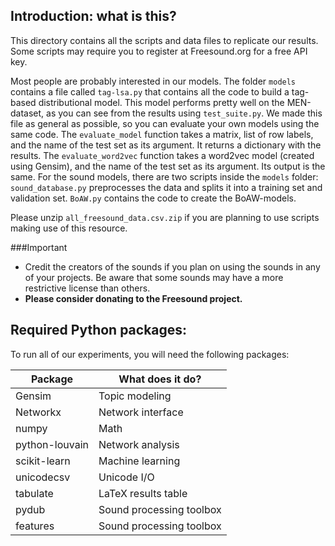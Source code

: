 Introduction: what is this?
----
This directory contains all the scripts and data files to replicate our results.
Some scripts may require you to register at Freesound.org for a free API key.

Most people are probably interested in our models. The folder `models` contains
a file called `tag-lsa.py` that contains all the code to build a tag-based distributional model. This model performs pretty well on the MEN-dataset, as you can see from the results using `test_suite.py`. We made this file as general as possible, so you can evaluate your own models using the same code. The `evaluate_model` function takes a matrix, list of row labels, and the name of the test set as its argument. It returns a dictionary with the results. The `evaluate_word2vec` function takes a word2vec model (created using Gensim), and the name of the test set as its argument. Its output is the same. For the sound models, there are two scripts inside the `models` folder: `sound_database.py` preprocesses the data and splits it into a training set and validation set. `BoAW.py` contains the code to create the BoAW-models.

Please unzip `all_freesound_data.csv.zip` if you are planning to use scripts making use of this resource.

###Important
* Credit the creators of the sounds if you plan on using the sounds in
any of your projects. Be aware that some sounds may have a more restrictive
license than others.
* **Please consider donating to the Freesound project.**

Required Python packages:
-----
To run all of our experiments, you will need the following packages:

 Package        | What does it do?  
----------------|------------------
 Gensim         | Topic modeling
 Networkx       | Network interface
 numpy          | Math
 python-louvain | Network analysis  
 scikit-learn   | Machine learning  
 unicodecsv     | Unicode I/O
 tabulate       | LaTeX results table
 pydub          | Sound processing toolbox
features        | Sound processing toolbox
